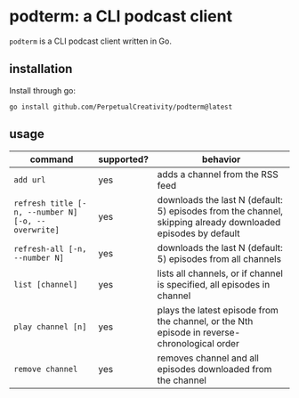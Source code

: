 # podterm: a CLI podcast client

`podterm` is a CLI podcast client written in Go.

## installation

Install through go:
```shell
go install github.com/PerpetualCreativity/podterm@latest
```

## usage

| command                                            | supported? | behavior                                                                                                     |
|----------------------------------------------------|------------|--------------------------------------------------------------------------------------------------------------|
| `add url`                                          | yes        | adds a channel from the RSS feed                                                                             |
| `refresh title [-n, --number N] [-o, --overwrite]` | yes        | downloads the last N (default: 5) episodes from the channel, skipping already downloaded episodes by default |
| `refresh-all [-n, --number N]`                     | yes        | downloads the last N (default: 5) episodes from all channels                                                 |
| `list [channel]`                                   | yes        | lists all channels, or if channel is specified, all episodes in channel                                      |
| `play channel [n]`                                 | yes        | plays the latest episode from the channel, or the Nth episode in reverse-chronological order                 |
| `remove channel`                                   | yes        | removes channel and all episodes downloaded from the channel                                                 |
